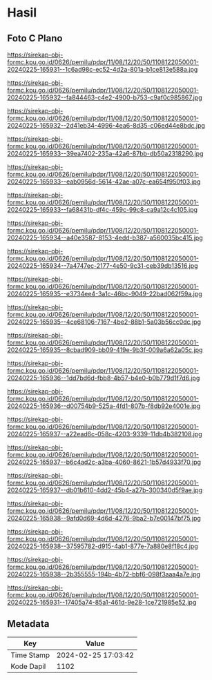 # Hasil

## Foto C Plano

https://sirekap-obj-formc.kpu.go.id/0626/pemilu/pdpr/11/08/12/20/50/1108122050001-20240225-165931--1c6ad98c-ec52-4d2a-801a-b1ce813e588a.jpg

https://sirekap-obj-formc.kpu.go.id/0626/pemilu/pdpr/11/08/12/20/50/1108122050001-20240225-165932--fa844463-c4e2-4900-b753-c9af0c985867.jpg

https://sirekap-obj-formc.kpu.go.id/0626/pemilu/pdpr/11/08/12/20/50/1108122050001-20240225-165932--2d41eb34-4996-4ea6-8d35-c06ed44e8bdc.jpg

https://sirekap-obj-formc.kpu.go.id/0626/pemilu/pdpr/11/08/12/20/50/1108122050001-20240225-165933--39ea7402-235a-42a6-87bb-db50a2318290.jpg

https://sirekap-obj-formc.kpu.go.id/0626/pemilu/pdpr/11/08/12/20/50/1108122050001-20240225-165933--eab0956d-5614-42ae-a07c-ea654f950f03.jpg

https://sirekap-obj-formc.kpu.go.id/0626/pemilu/pdpr/11/08/12/20/50/1108122050001-20240225-165933--fa68431b-df4c-459c-99c8-ca9a12c4c105.jpg

https://sirekap-obj-formc.kpu.go.id/0626/pemilu/pdpr/11/08/12/20/50/1108122050001-20240225-165934--a40e3587-8153-4edd-b387-a560035bc415.jpg

https://sirekap-obj-formc.kpu.go.id/0626/pemilu/pdpr/11/08/12/20/50/1108122050001-20240225-165934--7a4747ec-2177-4e50-9c31-ceb39db13516.jpg

https://sirekap-obj-formc.kpu.go.id/0626/pemilu/pdpr/11/08/12/20/50/1108122050001-20240225-165935--e3734ee4-3a1c-46bc-9049-22bad062f59a.jpg

https://sirekap-obj-formc.kpu.go.id/0626/pemilu/pdpr/11/08/12/20/50/1108122050001-20240225-165935--4ce68106-7167-4be2-88b1-5a03b56cc0dc.jpg

https://sirekap-obj-formc.kpu.go.id/0626/pemilu/pdpr/11/08/12/20/50/1108122050001-20240225-165935--8cbad909-bb09-419e-9b3f-009a6a62a05c.jpg

https://sirekap-obj-formc.kpu.go.id/0626/pemilu/pdpr/11/08/12/20/50/1108122050001-20240225-165936--1dd7bd6d-fbb8-4b57-b4e0-b0b779d1f7d6.jpg

https://sirekap-obj-formc.kpu.go.id/0626/pemilu/pdpr/11/08/12/20/50/1108122050001-20240225-165936--d00754b9-525a-4fd1-807b-f8db92e4001e.jpg

https://sirekap-obj-formc.kpu.go.id/0626/pemilu/pdpr/11/08/12/20/50/1108122050001-20240225-165937--a22ead6c-058c-4203-9339-11db4b382108.jpg

https://sirekap-obj-formc.kpu.go.id/0626/pemilu/pdpr/11/08/12/20/50/1108122050001-20240225-165937--b6c4ad2c-a3ba-4060-8621-1b57d4933f70.jpg

https://sirekap-obj-formc.kpu.go.id/0626/pemilu/pdpr/11/08/12/20/50/1108122050001-20240225-165937--db01b610-4dd2-45b4-a27b-300340d5f9ae.jpg

https://sirekap-obj-formc.kpu.go.id/0626/pemilu/pdpr/11/08/12/20/50/1108122050001-20240225-165938--9afd0d69-4d6d-4276-9ba2-b7e00147bf75.jpg

https://sirekap-obj-formc.kpu.go.id/0626/pemilu/pdpr/11/08/12/20/50/1108122050001-20240225-165938--37595782-d915-4ab1-877e-7a880e8f18c4.jpg

https://sirekap-obj-formc.kpu.go.id/0626/pemilu/pdpr/11/08/12/20/50/1108122050001-20240225-165938--2b355555-194b-4b72-bbf6-098f3aaa4a7e.jpg

https://sirekap-obj-formc.kpu.go.id/0626/pemilu/pdpr/11/08/12/20/50/1108122050001-20240225-165931--17405a74-85a1-461d-9e28-1ce721985e52.jpg


## Metadata

| Key        | Value               |
| ---------- | ------------------- |
| Time Stamp | 2024-02-25 17:03:42 |
| Kode Dapil | 1102                |



